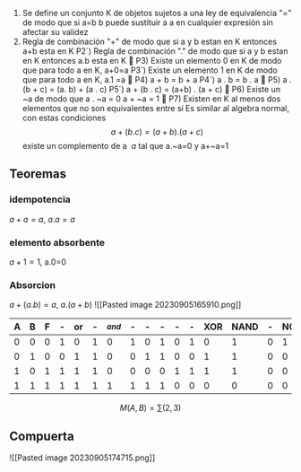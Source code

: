 1. Se define un conjunto K de objetos sujetos a una ley de equivalencia "=" de modo que si a=b b puede sustituir a a en cualquier expresión sin afectar su validez 
2. Regla de combinación "+" de modo que si a y b estan en K entonces a+b esta en K P2´) Regla de combinación "." de modo que si a y b estan en K entonces a.b esta en K  P3) Existe un elemento 0 en K de modo que para todo a en K, a+0=a P3´) Existe un elemento 1 en K de modo que para todo a en K, a.1 =a  P4) a + b = b + a P4´) a . b = b . a  P5) a . (b + c) = (a. b) + (a . c) P5´) a + (b . c) = (a+b) . (a + c)  P6) Existe un ~a de modo que a . ~a = 0 a + ~a = 1  P7) Existen en K al menos dos elementos que no son equivalentes entre sí
Es similar al algebra normal, con estas condiciones
$$a+(b.c)=(a+b).(a+c)$$
existe un complemento de a $~a$ tal que a.~a=0 y a+~a=1

## Teoremas 

### idempotencia
$a+a=a$, $a.a=a$


### elemento absorbente
$a+1=1$, a.0=0

### Absorcion
$a+(a.b)=a$, $a.(a+b)$
![[Pasted image 20230905165910.png]]

| A   | B   | F   | -   | or   | -   | $_{and}$   | -   | -   | -   | -   | -   | XOR   | NAND   | -   | NOR   | -   | -   |
| --- | --- | --- | --- | --- | --- | --- | --- | --- | --- | --- | --- | --- | --- | --- | --- | --- | --- |
| 0   | 0   | 0   | 1   | 0   | 1   | 0   | 1   | 0   | 1   | 0   | 1   | 0   | 1   | 0   | 1   | 0   | 1   |
| 0   | 1   | 0   | 0   | 1   | 1   | 0   | 0   | 1   | 1   | 0   | 0   | 1   | 1   | 0   | 0   | 1   | 1   |
| 1   | 0   | 1   | 1   | 1   | 1   | 0   | 0   | 0   | 0   | 1   | 1   | 1   | 1   | 0   | 0   | 0   | 0   |
| 1    | 1    | 1    | 1    |  1   | 1    |1     |1     |1     | 1    | 0    | 0    | 0    | 0    | 0    | 0    | 0    |  0   |

$$M(A,B)=\sum(2,3)$$
## Compuerta
![[Pasted image 20230905174715.png]]
